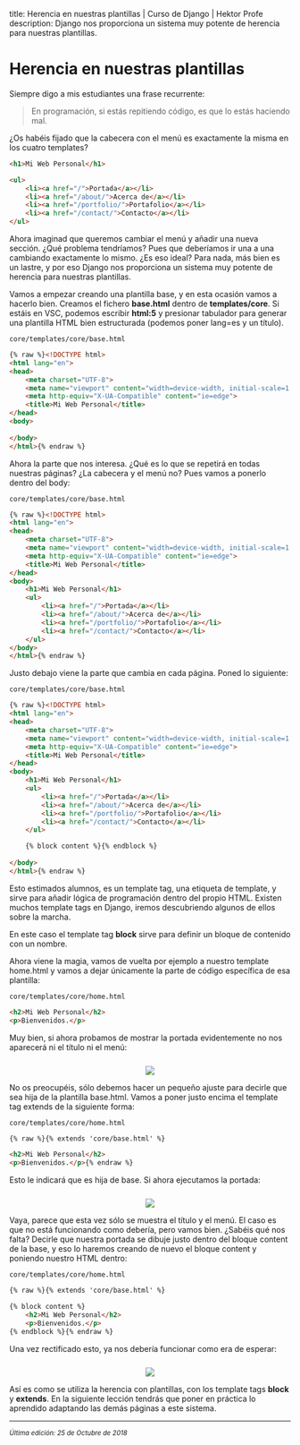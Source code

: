 title: Herencia en nuestras plantillas | Curso de Django | Hektor Profe
description: Django nos proporciona un sistema muy potente de herencia para nuestras plantillas.

# Herencia en nuestras plantillas

Siempre digo a mis estudiantes una frase recurrente:

> En programación, si estás repitiendo código, es que lo estás haciendo mal.
    
¿Os habéis fijado que la cabecera con el menú es exactamente la misma en los cuatro templates?

```html
<h1>Mi Web Personal</h1>

<ul>
    <li><a href="/">Portada</a></li>
    <li><a href="/about/">Acerca de</a></li>
    <li><a href="/portfolio/">Portafolio</a></li>
    <li><a href="/contact/">Contacto</a></li>
</ul>
```

Ahora imaginad que queremos cambiar el menú y añadir una nueva sección. ¿Qué problema tendríamos? Pues que deberíamos ir una a una cambiando exactamente lo mismo. ¿Es eso ideal? Para nada, más bien es un lastre, y por eso Django nos proporciona un sistema muy potente de herencia para nuestras plantillas.

Vamos a empezar creando una plantilla base, y en esta ocasión vamos a hacerlo bien. Creamos el fichero **base.html** dentro de **templates/core**. Si estáis en VSC, podemos escribir **html:5** y presionar tabulador para generar una plantilla HTML bien estructurada (podemos poner lang=es y un título).

`core/templates/core/base.html`
```html
{% raw %}<!DOCTYPE html>
<html lang="en">
<head>
    <meta charset="UTF-8">
    <meta name="viewport" content="width=device-width, initial-scale=1.0">
    <meta http-equiv="X-UA-Compatible" content="ie=edge">
    <title>Mi Web Personal</title>
</head>
<body>
    
</body>
</html>{% endraw %}
```

Ahora la parte que nos interesa. ¿Qué es lo que se repetirá en todas nuestras páginas? ¿La cabecera y el menú no? Pues vamos a ponerlo dentro del body:

`core/templates/core/base.html`
```html
{% raw %}<!DOCTYPE html>
<html lang="en">
<head>
    <meta charset="UTF-8">
    <meta name="viewport" content="width=device-width, initial-scale=1.0">
    <meta http-equiv="X-UA-Compatible" content="ie=edge">
    <title>Mi Web Personal</title>
</head>
<body>
    <h1>Mi Web Personal</h1>
    <ul>
        <li><a href="/">Portada</a></li>
        <li><a href="/about/">Acerca de</a></li>
        <li><a href="/portfolio/">Portafolio</a></li>
        <li><a href="/contact/">Contacto</a></li>
    </ul>
</body>
</html>{% endraw %}
```

Justo debajo viene la parte que cambia en cada página. Poned lo siguiente:

`core/templates/core/base.html`
```html
{% raw %}<!DOCTYPE html>
<html lang="en">
<head>
    <meta charset="UTF-8">
    <meta name="viewport" content="width=device-width, initial-scale=1.0">
    <meta http-equiv="X-UA-Compatible" content="ie=edge">
    <title>Mi Web Personal</title>
</head>
<body>
    <h1>Mi Web Personal</h1>
    <ul>
        <li><a href="/">Portada</a></li>
        <li><a href="/about/">Acerca de</a></li>
        <li><a href="/portfolio/">Portafolio</a></li>
        <li><a href="/contact/">Contacto</a></li>
    </ul>

    {% block content %}{% endblock %}
    
</body>
</html>{% endraw %}
```

Esto estimados alumnos, es un template tag, una etiqueta de template, y sirve para añadir lógica de programación dentro del propio HTML. Existen muchos template tags en Django, iremos descubriendo algunos de ellos sobre la marcha.

En este caso el template tag **block** sirve para definir un bloque de contenido con un nombre.

Ahora viene la magia, vamos de vuelta por ejemplo a nuestro template home.html y vamos a dejar únicamente la parte de código específica de esa plantilla:

`core/templates/core/home.html`
```html
<h2>Mi Web Personal</h2>
<p>Bienvenidos.</p>
```

Muy bien, si ahora probamos de mostrar la portada evidentemente no nos aparecerá ni el título ni el menú:

<div style="text-align:center;margin-top:25px"><img src="{{cdn}}/django/19.png"/></div>

No os preocupéis, sólo debemos hacer un pequeño ajuste para decirle que sea hija de la plantilla base.html. Vamos a poner justo encima el template tag extends de la siguiente forma:

`core/templates/core/home.html`
```html
{% raw %}{% extends 'core/base.html' %}

<h2>Mi Web Personal</h2>
<p>Bienvenidos.</p>{% endraw %}
```

Esto le indicará que es hija de base. Si ahora ejecutamos la portada:

<div style="text-align:center;margin-top:25px"><img src="{{cdn}}/django/20.png"/></div>

Vaya, parece que esta vez sólo se muestra el título y el menú. El caso es que no está funcionando como debería, pero vamos bien. ¿Sabéis qué nos falta? Decirle que nuestra portada se dibuje justo dentro del bloque content de la base, y eso lo haremos creando de nuevo el bloque content y poniendo nuestro HTML dentro:

`core/templates/core/home.html`
```html
{% raw %}{% extends 'core/base.html' %}

{% block content %}
    <h2>Mi Web Personal</h2>
    <p>Bienvenidos.</p>
{% endblock %}{% endraw %}
```

Una vez rectificado esto, ya nos debería funcionar como era de esperar:

<div style="text-align:center;margin-top:25px"><img src="{{cdn}}/django/21.png"/></div>

Así es como se utiliza la herencia con plantillas, con los template tags **block** y **extends**. En la siguiente lección tendrás que poner en práctica lo aprendido adaptando las demás páginas a este sistema.

___
<small class="edited"><i>Última edición: 25 de Octubre de 2018</i></small>